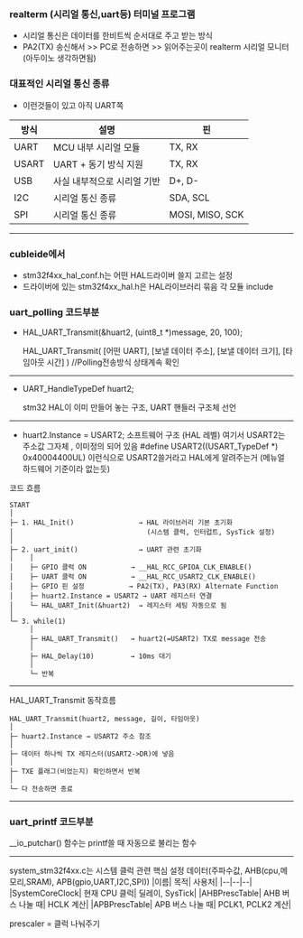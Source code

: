### realterm (시리얼 통신,uart등) 터미널 프로그램 
- 시리얼 통신은 데이터를 한비트씩 순서대로 주고 받는 방식
- PA2(TX) 송신해서 >> PC로 전송하면 >> 읽어주는곳이 realterm 시리얼 모니터 (아두이노 생각하면됨)

### 대표적인 시리얼 통신 종류
- 이런것들이 있고 아직 UART쪽 

|방식|	설명|	핀|
|--|--|--|
|UART|	MCU 내부 시리얼 모듈|	TX, RX|
|USART|	UART + 동기 방식 지원|	TX, RX|
|USB|	사실 내부적으로 시리얼 기반|	D+, D-|
|I2C|	시리얼 통신 종류|	SDA, SCL|
|SPI|	시리얼 통신 종류|	MOSI, MISO, SCK|
***
### cubleide에서 
- stm32f4xx_hal_conf.h는 어떤 HAL드라이버 쓸지 고르는 설정
- 드라이버에 있는 stm32f4xx_hal.h은 HAL라이브러리 묶음 각 모듈 include

### uart_polling 코드부분
- HAL_UART_Transmit(&huart2, (uint8_t *)message, 20, 100); 
  
  HAL_UART_Transmit( [어떤 UART], [보낼 데이터 주소], [보낼 데이터 크기], [타임아웃 시간] ) //Polling전송방식 상태계속 확인 
***
- UART_HandleTypeDef huart2;
 
  stm32 HAL이 이미 만들어 놓는 구조, UART 핸들러 구조체 선언
***
- huart2.Instance = USART2; 소프트웨어 구조 (HAL 레벨) 
  여기서 USART2는 주소값 그자체 , 이미정의 되어 있음 #define USART2((USART_TypeDef *) 0x40004400UL) 이런식으로 
  USART2쓸거라고 HAL에게 알려주는거 (메뉴얼 하드웨어 기준이라 없는듯)

코드 흐름
```
START
│
├─ 1. HAL_Init()                → HAL 라이브러리 기본 초기화
│                                 (시스템 클럭, 인터럽트, SysTick 설정)
│
├─ 2. uart_init()               → UART 관련 초기화
│    │
│    ├─ GPIO 클럭 ON           → __HAL_RCC_GPIOA_CLK_ENABLE()
│    ├─ UART 클럭 ON           → __HAL_RCC_USART2_CLK_ENABLE()
│    ├─ GPIO 핀 설정           → PA2(TX), PA3(RX) Alternate Function
│    ├─ huart2.Instance = USART2 → UART 레지스터 연결
│    └─ HAL_UART_Init(&huart2)  → 레지스터 세팅 자동으로 됨
│
└─ 3. while(1) 
     │
     ├─ HAL_UART_Transmit()   → huart2(=USART2) TX로 message 전송
     │
     ├─ HAL_Delay(10)         → 10ms 대기
     │
     └─ 반복
```
***
HAL_UART_Transmit 동작흐름 
```
HAL_UART_Transmit(huart2, message, 길이, 타임아웃)
│
├─ huart2.Instance → USART2 주소 참조
│
├─ 데이터 하나씩 TX 레지스터(USART2->DR)에 넣음
│
├─ TXE 플래그(비었는지) 확인하면서 반복
│
└─ 다 전송하면 종료

```
***
### uart_printf 코드부분
__io_putchar() 함수는 printf쓸 때 자동으로 불리는 함수 

***
system_stm32f4xx.c는 시스템 클럭 관련 핵심 설정 데이터(주파수값, AHB(cpu,메모리,SRAM), APB(gpio,UART,I2C,SPI))
|이름|	목적|	사용처|
|--|--|--|
|SystemCoreClock|	현재 CPU 클럭|	딜레이, SysTick|
|AHBPrescTable|	AHB 버스 나눌 때|	HCLK 계산|
|APBPrescTable|	APB 버스 나눌 때|	PCLK1, PCLK2 계산|

prescaler = 클럭 나눠주기 






